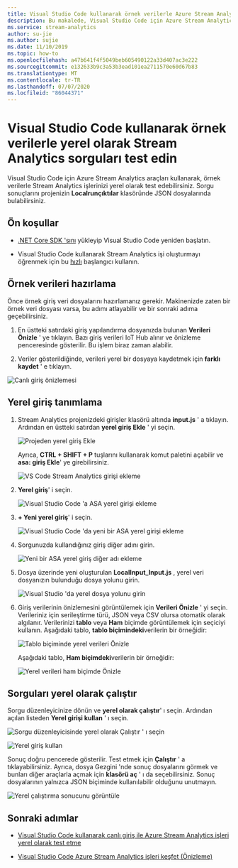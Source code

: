 ```yaml
---
title: Visual Studio Code kullanarak örnek verilerle Azure Stream Analytics işi yerel olarak test etme
description: Bu makalede, Visual Studio Code için Azure Stream Analytics araçları kullanılarak sorguların yerel olarak nasıl test edileceğini açıklar.
ms.service: stream-analytics
author: su-jie
ms.author: sujie
ms.date: 11/10/2019
ms.topic: how-to
ms.openlocfilehash: a47b641f4f5049beb605490122a33d407ac3e222
ms.sourcegitcommit: e132633b9c3a53b3ead101ea2711570e60d67b83
ms.translationtype: MT
ms.contentlocale: tr-TR
ms.lasthandoff: 07/07/2020
ms.locfileid: "86044371"
---
```

# <a name="test-stream-analytics-queries-locally-with-sample-data-using-visual-studio-code"></a>Visual Studio Code kullanarak örnek verilerle yerel olarak Stream Analytics sorguları test edin

Visual Studio Code için Azure Stream Analytics araçları kullanarak, örnek verilerle Stream Analytics işlerinizi yerel olarak test edebilirsiniz. Sorgu sonuçlarını projenizin **Localrunçıktılar** klasöründe JSON dosyalarında bulabilirsiniz.

## <a name="prerequisites"></a>Ön koşullar

* [.NET Core SDK 'sını](https://dotnet.microsoft.com/download) yükleyip Visual Studio Code yeniden başlatın.

* Visual Studio Code kullanarak Stream Analytics işi oluşturmayı öğrenmek için bu [hızlı](quick-create-vs-code.md) başlangıcı kullanın.

## <a name="prepare-sample-data"></a>Örnek verileri hazırlama

Önce örnek giriş veri dosyalarını hazırlamanız gerekir. Makinenizde zaten bir örnek veri dosyası varsa, bu adımı atlayabilir ve bir sonraki adıma geçebilirsiniz.

1. En üstteki satırdaki giriş yapılandırma dosyanızda bulunan **Verileri Önizle** ' ye tıklayın. Bazı giriş verileri IoT Hub alınır ve önizleme penceresinde gösterilir. Bu işlem biraz zaman alabilir.

2. Veriler gösterildiğinde, verileri yerel bir dosyaya kaydetmek için **farklı kaydet** ' e tıklayın.

 ![Canlı giriş önizlemesi](./media/quick-create-vs-code/preview-live-input.png)

## <a name="define-a-local-input"></a>Yerel giriş tanımlama

1. Stream Analytics projenizdeki girişler klasörü altında **input.js** ' a tıklayın. Ardından en üstteki satırdan **yerel giriş Ekle** ' yi seçin.

    ![Projeden yerel giriş Ekle](./media/quick-create-vs-code/add-input-from-project.png)

    Ayrıca, **CTRL + SHIFT + P** tuşlarını kullanarak komut paletini açabilir ve **asa: giriş Ekle**' ye girebilirsiniz.

   ![VS Code Stream Analytics girişi ekleme](./media/quick-create-vs-code/add-input.png)

2. **Yerel giriş**' i seçin.

    ![Visual Studio Code 'a ASA yerel girişi ekleme](./media/vscode-local-run/add-local-input.png)

3. **+ Yeni yerel giriş**' i seçin.

    ![Visual Studio Code 'da yeni bir ASA yerel girişi ekleme](./media/vscode-local-run/add-new-local-input.png)

4. Sorgunuzda kullandığınız giriş diğer adını girin.

    ![Yeni bir ASA yerel giriş diğer adı ekleme](./media/vscode-local-run/new-local-input-alias.png)

5. Dosya üzerinde yeni oluşturulan **LocalInput_Input.js** , yerel veri dosyanızın bulunduğu dosya yolunu girin.

    ![Visual Studio 'da yerel dosya yolunu girin](./media/vscode-local-run/local-file-path.png)

6. Giriş verilerinin önizlemesini görüntülemek için **Verileri Önizle** ' yi seçin. Verileriniz için serileştirme türü, JSON veya CSV olursa otomatik olarak algılanır. Verilerinizi **tablo** veya **Ham** biçimde görüntülemek için seçiciyi kullanın. Aşağıdaki tablo, **tablo biçimindeki**verilerin bir örneğidir:

     ![Tablo biçiminde yerel verileri Önizle](./media/vscode-local-run/local-file-preview-table.png)

    Aşağıdaki tablo, **Ham biçimdeki**verilerin bir örneğidir:

    ![Yerel verileri ham biçimde Önizle](./media/vscode-local-run/local-file-preview-raw.png)

## <a name="run-queries-locally"></a>Sorguları yerel olarak çalıştır

Sorgu düzenleyicinize dönün ve **yerel olarak çalıştır**' ı seçin. Ardından açılan listeden **Yerel girişi kullan** ' ı seçin.

![Sorgu düzenleyicisinde yerel olarak Çalıştır ' ı seçin](./media/vscode-local-run/run-locally.png)

![Yerel giriş kullan](./media/vscode-local-run/run-locally-use-local-input.png)

Sonuç doğru pencerede gösterilir. Test etmek için **Çalıştır** ' a tıklayabilirsiniz. Ayrıca, dosya Gezgini 'nde sonuç dosyalarını görmek ve bunları diğer araçlarla açmak için **klasörü aç** ' ı da seçebilirsiniz. Sonuç dosyalarının yalnızca JSON biçiminde kullanılabilir olduğunu unutmayın.

![Yerel çalıştırma sonucunu görüntüle](./media/vscode-local-run/run-locally-result.png)

## <a name="next-steps"></a>Sonraki adımlar

* [Visual Studio Code kullanarak canlı giriş ile Azure Stream Analytics işleri yerel olarak test etme](visual-studio-code-local-run-live-input.md)

* [Visual Studio Code Azure Stream Analytics işleri keşfet (Önizleme)](visual-studio-code-explore-jobs.md)
